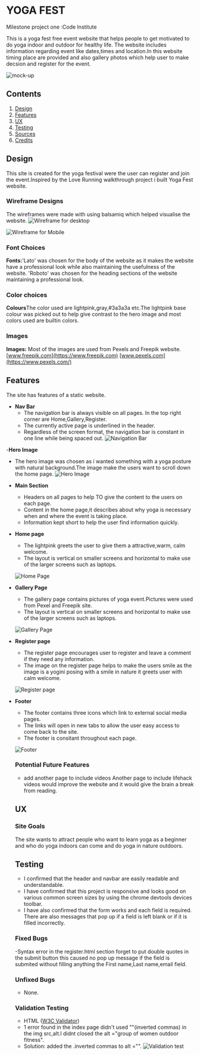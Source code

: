 # YOGA FEST
Milestone project one :Code Institute

This is a yoga fest free event website that helps people to get motivated to do yoga indoor and outdoor for healthy life. The website includes information regarding event like dates,times and location.In this website timing place are provided and also gallery photos which help user to make decsion and register for the event.

![mock-up](assets/images/readme-amiresposive.PNG)

## Contents
1. [Design](#design)
2. [Features](#features)
3. [UX](#ux)
4. [Testing](#testing)
5. [Sources](#sources)
6. [Credits](#credits) 

## Design
This site is created  for the yoga festival were the user can register and join the event.Inspired by the Love Running walkthrough project i built Yoga Fest website.

### Wireframe Designs
The wireframes were made with using balsamiq which helped visualise the website.
![Wireframe for desktop](assets/images/Wireframe-desktop.PNG)

![Wireframe for Mobile](assets/images/wireframe_mobil.PNG)

### Font Choices
**Fonts:**'Lato' was chosen for the body of the website as it makes the website have a professional look while also maintaining the usefulness of the website.
'Roboto' was chosen for the heading sections of the website maintaining a professional look.

### Color choices
**Colours**The color used are lightpink,gray,#3a3a3a etc.The lightpink base colour was picked out to help give contrast to the hero image and most colors used are builtin colors.

### Images
**Images:** Most of the images are used from Pexels and Freepik website.
[www.freepik.com](https://www.freepik.com)
[www.pexels.com](https://www.pexels.com/)

## Features
The site has features of a static website.
- **Nav Bar**
    - The navigation bar is always visible on all pages. In the top right corner are Home,Gallery,Register.
    - The currently active page is underlined in the header.
    - Regardless of the screen format, the navigation bar is constant in one line while being spaced out.
    ![Navigation Bar](assets/images/Readme_nav_bar.PNG)

 -**Hero Image**
 - The hero image was chosen as i wanted something with a yoga posture with natural background.The image make the users want to scroll down the home page.
 ![Hero Image](assets/images/Readme_hero_image.jpg)

 - **Main Section**
    - Headers on all pages to help TO give the content to the users on each page.
    - Content in the home page,it describes about why yoga is necessary when and where the event is taking place.
    - Information kept short to help the user find information quickly.

- **Home page**

    - The lightpink greets the user to give them a attractive,warm, calm welcome.
    - The layout is vertical on smaller screens and horizontal to make use of the larger screens such as laptops.

    ![Home Page](assets/images/readme_homepage.PNG)

- **Gallery Page**

   - The gallery page contains pictures of yoga event.Pictures were used from Pexel and Freepik site.
   - The layout is vertical on smaller screens and horizontal to make use of the larger screens such as laptops.

   ![Gallery Page](assets/images/Readme_gallery.PNG)

- **Register page**

    - The register page encourages user to register and leave a comment if they need any information.
    - The image on the register page helps to make the users smile as the image is a yogini posing with a smile in nature it greets user with calm welcome.

   ![Register page](assets/images/Readme_register_page.PNG)

- **Footer**
    - The footer contains three icons which link to external social media pages.
    - The links will open in new tabs to allow the user easy access to come back to the site.
    - The footer is consitant throughout each page.

    ![Footer](assets/images/Readme-Footer.PNG)

    ###  Potential Future Features
     - add another page to include videos
        Another page to include lifehack videos would improve the website and it would give the brain a break from reading.

    ## UX
    ### Site Goals
    The site wants to attract people who want to learn yoga as a beginner and who do yoga indoors can come and do yoga in nature outdoors.

    ## Testing
    - I confirmed that the header and navbar are easily readable and understandable.
    - I have confirmed that this project is responsive and looks good on various common screen sizes by using the chrome devtools devices toolbar.
    - I have also confirmed that the form works and each field is required. There are also messages that pop up if a field is left blank or if it is filled incorrectly.
    
    ### Fixed Bugs
    -Syntax error in the register.html section forget to put double quotes in the submit button this caused no pop up message if the field is submited without filling anything the First name,Last name,email field.

    ### Unfixed Bugs
    - None.
    
    ### Validation Testing
   - HTML ([W3C Validator](https://validator.w3.org/))
    - 1 error found in the index page didn't used ""(inverted commas) in the img src,alt.I didnt closed the alt ="group of women outdoor fitness".
    - Solution: added the .inverted commas to alt ="".
    ![Validation test](assets/images/Readme_index_validation%20test.PNG)

    








